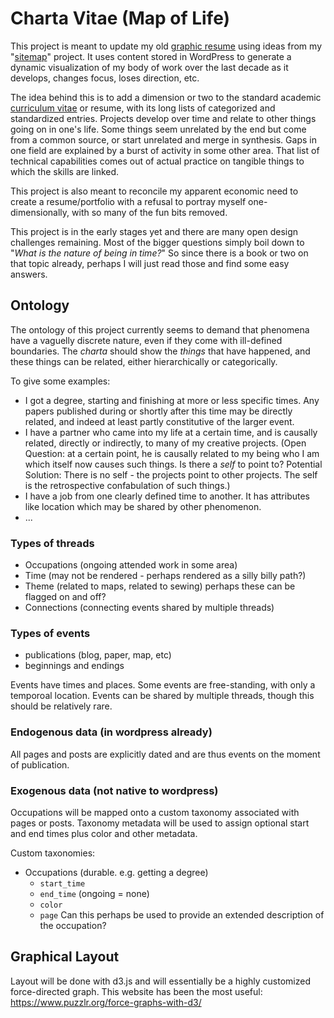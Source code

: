 # Charta Vitae (Map of Life)
This project is meant to update my old [graphic resume](http://natewessel.com/portfolio/data-viz/resume-2/) using ideas from my "[sitemap](http://cincymap.org/sitemap/)" project. It uses content stored in WordPress to generate a dynamic visualization of my body of work over the last decade as it develops, changes focus, loses direction, etc. 

The idea behind this is to add a dimension or two to the standard academic [curriculum vitae](http://natewessel.com/cv/) or resume, with its long lists of categorized and standardized entries. Projects develop over time and relate to other things going on in one's life. Some things seem unrelated by the end but come from a common source, or start unrelated and merge in synthesis. Gaps in one field are explained by a burst of activity in some other area. That list of technical capabilities comes out of actual practice on tangible things to which the skills are linked.

This project is also meant to reconcile my apparent economic need to create a resume/portfolio with a refusal to portray myself one-dimensionally, with so many of the fun bits removed.

This project is in the early stages yet and there are many open design challenges remaining. Most of the bigger questions simply boil down to "_What is the nature of being in time?_" 
So since there is a book or two on that topic already, perhaps I will just read those and find some easy answers. 

## Ontology
The ontology of this project currently seems to demand that phenomena have a vaguelly discrete nature, even if they come with ill-defined boundaries. 
The _charta_ should show the _things_ that have happened, and these things can be related, either hierarchically or categorically. 

To give some examples:
* I got a degree, starting and finishing at more or less specific times. Any papers published during or shortly after this time may be directly related, and indeed at least partly constitutive of the larger event. 
* I have a partner who came into my life at a certain time, and is causally related, directly or indirectly, to many of my creative projects. (Open Question: at a certain point, he is causally related to my being who I am which itself now causes such things. Is there a _self_ to point to? Potential Solution: There is no self - the projects point to other projects. The self is the retrospective confabulation of such things.)
* I have a job from one clearly defined time to another. It has attributes like location which may be shared by other phenomenon. 
* ...

### Types of threads
* Occupations (ongoing attended work in some area)
* Time (may not be rendered - perhaps rendered as a silly billy path?)
* Theme (related to maps, related to sewing) perhaps these can be flagged on and off?
* Connections (connecting events shared by multiple threads)

### Types of events
* publications (blog, paper, map, etc)
* beginnings and endings

Events have times and places. 
Some events are free-standing, with only a temporoal location. 
Events can be shared by multiple threads, though this should be relatively rare.

### Endogenous data (in wordpress already)
All pages and posts are explicitly dated and are thus events on the moment of publication.

### Exogenous data (not native to wordpress)
Occupations will be mapped onto a custom taxonomy associated with pages or posts. Taxonomy metadata will be used to assign optional start and end times plus color and other metadata.

Custom taxonomies:
* Occupations (durable. e.g. getting a degree)
    - `start_time`
    - `end_time` (ongoing = none)
    - `color`
    - `page` Can this perhaps be used to provide an extended description of the occupation?

## Graphical Layout
Layout will be done with d3.js and will essentially be a highly customized force-directed graph. 
This website has been the most useful: https://www.puzzlr.org/force-graphs-with-d3/
